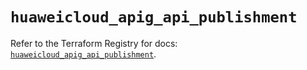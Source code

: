 # `huaweicloud_apig_api_publishment`

Refer to the Terraform Registry for docs: [`huaweicloud_apig_api_publishment`](https://registry.terraform.io/providers/huaweicloud/huaweicloud/1.71.1/docs/resources/apig_api_publishment).
